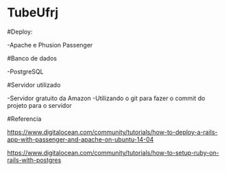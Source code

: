 # TubeUfrj

#Deploy:

-Apache e Phusion Passenger 

#Banco de dados 

-PostgreSQL

#Servidor utilizado

-Servidor gratuito da Amazon
-Utilizando o git para fazer o commit do projeto para o servidor

#Referencia

https://www.digitalocean.com/community/tutorials/how-to-deploy-a-rails-app-with-passenger-and-apache-on-ubuntu-14-04

https://www.digitalocean.com/community/tutorials/how-to-setup-ruby-on-rails-with-postgres
